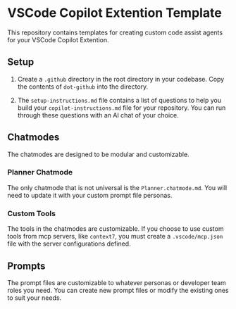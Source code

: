 # VSCode Copilot Extention Template

This repository contains templates for creating custom code assist agents for your VSCode Copilot Extention.

## Setup

1. Create a `.github` directory in the root directory in your codebase. Copy the contents of `dot-github` into the directory.

2. The `setup-instructions.md` file contains a list of questions to help you build your `copilot-instructions.md` file for your repository. You can run through these questions with an AI chat of your choice.

## Chatmodes

The chatmodes are designed to be modular and customizable.

### Planner Chatmode

The only chatmode that is not universal is the `Planner.chatmode.md`. You will need to update it with your custom prompt file personas.

### Custom Tools

The tools in the chatmodes are customizable. If you choose to use custom tools from mcp servers, like `context7`, you must create a `.vscode/mcp.json` file with the server configurations defined.

## Prompts

The prompt files are customizable to whatever personas or developer team roles you need. You can create new prompt files or modify the existing ones to suit your needs.
